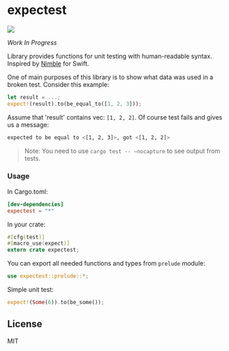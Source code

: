 # expectest
[![](http://meritbadge.herokuapp.com/expectest)](https://crates.io/crates/expectest)

*Work In Progress*

Library provides functions for unit testing with human-readable syntax. Inspired by [Nimble](https://github.com/Quick/Nimble) for Swift.

One of main purposes of this library is to show what data was used in a broken test. Consider this example:
```rust
let result = ...;
expect!(result).to(be_equal_to([1, 2, 3]));
```
Assume that 'result' contains vec: `[1, 2, 2]`. Of course test fails and gives us a message:
```bash
expected to be equal to <[1, 2, 3]>, got <[1, 2, 2]>
```
> Note: You need to use `cargo test -- —nocapture` to see output from tests.

### Usage

In Cargo.toml:
```toml
[dev-dependencies]
expectest = "*"
```

In your crate:
```rust
#[cfg(test)]
#[macro_use(expect)]
extern crate expectest;
```

You can export all needed functions and types from `prelude` module:
```rust
use expectest::prelude::*;
```

Simple unit test:
```rust
expect!(Some(6)).to(be_some());
```

## License
MIT
